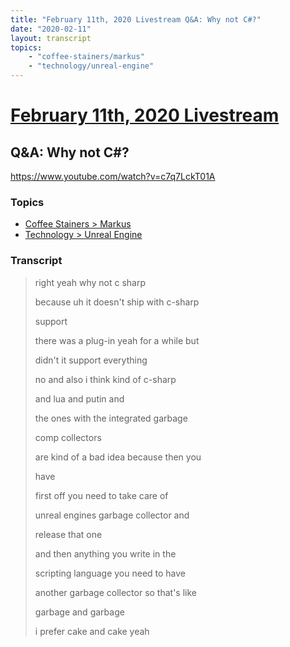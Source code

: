 ```yaml
---
title: "February 11th, 2020 Livestream Q&A: Why not C#?"
date: "2020-02-11"
layout: transcript
topics:
    - "coffee-stainers/markus"
    - "technology/unreal-engine"
---
```

# [February 11th, 2020 Livestream](../2020-02-11.md)
## Q&A: Why not C#?
https://www.youtube.com/watch?v=c7q7LckT01A

### Topics
* [Coffee Stainers > Markus](../topics/coffee-stainers/markus.md)
* [Technology > Unreal Engine](../topics/technology/unreal-engine.md)

### Transcript

> right yeah why not c sharp
>
> because uh it doesn't ship with c-sharp
>
> support
>
> there was a plug-in yeah for a while but
>
> didn't it support everything
>
> no and also i think kind of c-sharp
>
> and lua and putin and
>
> the ones with the integrated garbage
>
> comp collectors
>
> are kind of a bad idea because then you
>
> have
>
> first off you need to take care of
>
> unreal engines garbage collector and
>
> release that one
>
> and then anything you write in the
>
> scripting language you need to have
>
> another garbage collector so that's like
>
> garbage and garbage
>
> i prefer cake and cake yeah
